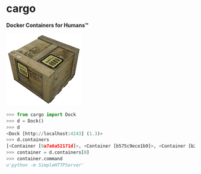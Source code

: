 cargo
=====
**Docker Containers for Humans™**

![](supply_crate.jpg)

```python
>>> from cargo import Dock
>>> d = Dock()
>>> d 
<Dock [http://localhost:4243] (1.3)>
>>> d.containers
[<Container [9a7a6a52171d]>, <Container [b575c9ece1b9]>, <Container [b225c9398c4b]>]
>>> container = d.containers[0]
>>> container.command
u'python -m SimpleHTTPServer'
```
